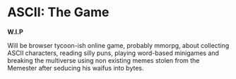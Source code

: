 # ASCII: The Game

**W.I.P**

Will be browser tycoon-ish online game, probably mmorpg, about collecting ASCII
characters, reading silly puns, playing word-based minigames and breaking the
multiverse using non existing memes stolen from the Memester after seducing his
waifus into bytes.
